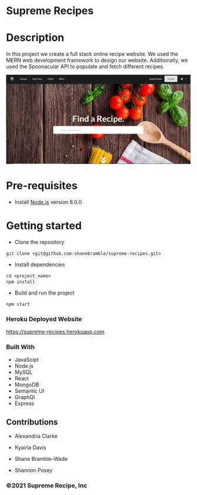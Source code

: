 # Supreme Recipes

# Description

In this project we create a full stack online recipe website. We used the MERN web development framework to design our website. Additionally, we used the Spoonacular API to populate and fetch different recipes.

![ Surpreme Images](client/src/assets/images/recipe-profile.png)

# Pre-requisites

- Install [Node.js](https://nodejs.org/en/) version 8.0.0

# Getting started

- Clone the repository

```
git clone <git@github.com:shanebramble/supreme-recipes.git>
```

- Install dependencies

```
cd <project_name>
npm install
```

- Build and run the project

```
npm start
```

### Heroku Deployed Website

https://supreme-recipes.herokuapp.com

### Built With

- JavaScipt
- Node.js
- MySQL
- React
- MongoDB
- Semantic UI
- GraphQl
- Express

## Contributions

- Alexandria Clarke

- Kyairla Davis
- Shane Bramble-Wade
- Shannon Posey

### ©️2021 Supreme Recipe, Inc
